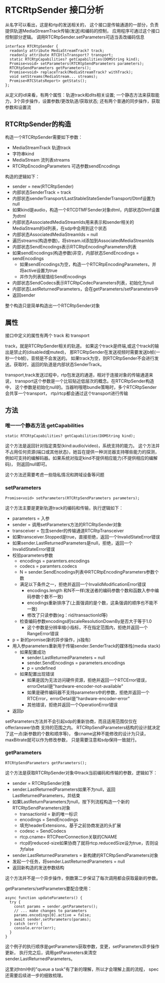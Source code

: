 # RTCRtpSender 接口分析

从名字可以看出，这是和rtp的发送相关的，
这个接口是传输通道的一部分，负责提供轨道MediaStreamTrack传输(发送)和编码的控制，
应用程序可通过这个接口控制部分逻辑。
调用RTCRtpSender.setParameters可适当丢改编码信息

    interface RTCRtpSender {
      readonly attribute MediaStreamTrack? track;
      readonly attribute RTCDtlsTransport? transport;
      static RTCRtpCapabilities? getCapabilities(DOMString kind);
      Promise<void> setParameters(RTCRtpSendParameters parameters);
      RTCRtpSendParameters getParameters();
      Promise<void> replaceTrack(MediaStreamTrack? withTrack);
      void setStreams(MediaStream... streams);
      Promise<RTCStatsReport> getStats();
    };

从定义的idl来看，有两个属性：轨道track和dlts相关设置;
一个静态方法来获取能力，3个异步操作，设置参数/更改轨道/获取状态;
还有两个普通的同步操作，获取参数和设置流

## RTCRtpSender的构造

构造一个RTCRtpSender需要如下参数：

- MediaStreamTrack 轨道track
- 字符串kind
- MediaStream 流列表streams
- RTCRtpEncodingParameters 可选参数sendEncodings

构造的逻辑如下：

- sender = new(RTCRtpSender)
- 内部状态SenderTrack = track
- 内部状态senderTransport/LastStableStateSenderTransport/Dtmf设置为null
- 如果kind是audio，构造一个RTCDTMFSender对象dtml，内部状态Dtmf设置为dtml
- 内部状态AssociatedMediaStreamIds用来表示和sender相关的MediaStream的id列表，在sdp中会用到这个状态
- 内部状态AssociatedMediaStreamIds = null
- 遍历streams(构造参数)，将stream.id添加到AssociatedMediaStreamIds
- 内部状态SendEncodings表示RTCRtpEncodingParameters列表
- 如果sendEncodings(构造参数)非空，内部状态SendEncodings = sendEncodings
  - 如果sendEncodings为空，构造一个RTCRtpEncodingParameters，并将active设置为true
  - 并作为列表赋值给SendEncodings
- 内部状态SendCodecs表示RTCRtpCodecParameters列表，初始化为null
- 内部状态LastReturnedParameters，会在getParameters/setParameters中
- 返回sender

整个构造只是简单构造出一个RTCRtpSender对象

## 属性

接口中定义的属性有两个 track 和 transport

track，就是RTCRtpSender相关的轨道。
如果这个track是终端,或这个track的输出是禁止的(disabled或muted)，
那RTCRtpSender在发送视频时需要发送b帧(一秒一个b帧)，音频是不会发送的。
如果track为空，则RTCRtpSender不会进行发送。获取时，返回的轨道是内部状态SenderTrack。

transport,track发送过程中，rtp包发送的通道，相对于连接对象的传输通道来说，
transport这个参数是一个比较贴近低层次的概念。在RTCRtpSender构造中，
这个参数是初始化null的。当器哟哦嗯bundle策略时，多个RTCRtpSender会共享一个transport，
rtp/rtcp都会通过这个transport进行传输

## 方法

### 唯一一个静态方法 getCapabilities

    static RTCRtpCapabilities? getCapabilities(DOMString kind);

这个方法是返回针对指定类型(kind:audio/video)，系统支持的能力。
这个方法并不占用任何资源(端口或其他状态)，她旨在提供一种浏览器支持哪些能力的探测，
例如可支持的编解码器。如果系统对指定kind不提供相应能力(不提供相应的编解码)，
则返回null即可。

这个方法还需要考虑一些隐私情况和跨域设备等问题

### setParameters

    Promise<void> setParameters(RTCRtpSendParameters parameters);

这个方法主要是更新轨道track的编码和传输，执行逻辑如下：

- parameters = 入参
- sender = 调用setParameters方法的RTCRtpSender对象
- transceiver = 包含sender的传输通道RTCRtpTransceiver
- 如果transceiver.Stopped是true，直接拒绝，返回一个InvalidStateError错误
- 如果sender.LastReturnedParameters是null，拒绝，返回一个InvalidStateError错误
- 校验parameters参数
  - encodings = paramters.encodings
  - codecs = paramters.codecs
  - N = sender.SendEncodings列表中RTCRtpEncodingParameters参数个数
  - 满足以下条件之一，拒绝并返回一个InvalidModificationError错误
    - encodings.length 和N不一样(发送者的编码参数个数和函数入参中编码参数个数不一致)
    - encodings重新排序了(上面强调的是个数，这条强调的顺序也不能不一致)
    - 修改了只读参数(eg：rid/transactionId等)
  - 检查编码参数encodings的scaleResolutionDownBy是否大于等于1.0
    - 这个参数是分辨率缩小指标，不在指定范围内，拒绝并返回一个RangeError错误
- p = 新的promise(新的异步操作，js独有)
- 用入参parameters重新用于传输sender.SenderTrack的媒体栈(media stack)
  - 如果配置成功
    - sender.LastReturnedParameters = null
    - sender.SendEncodings = parameters.encodings
    - p = undefined
  - 如果配置出现错误
    - 如果是因为无法访问硬件资源，拒绝并返回一个RTCError错误，errorDetail是"hardware-encoder-not-available"
    - 如果是硬件编码器不支持parameters中的参数，拒绝并返回一个RTCError，errorDetail是"hardware-encoder-error"
    - 其他错误，拒绝并返回一个OperationError错误
- 返回p

setParameters方法并不会引起sdp的重新协商，而且适用范围仅仅在offer/answer协商
支持的范围之内。
RTCRtpSendParameters结构的设计就决定了这一点(新参数的个数和顺序等)，
像cname这种不能修改的设计为只读，maxBitrate就可以作为修改参数，
只是需要注意和sdp保持一致就行。

### getParameters

    RTCRtpSendParameters getParameters();

这个方法是获取RTCRtpSender对象中track当前编码和传输的参数，逻辑如下：

- sender = RTCRtpSender对象
- sender.LastReturnedParameters如果不为null，返回LastReturnedParameters，并结束
- 如果LastReturnParameters为null，按下列流程构造一个新的RTCRtpSendParameters对象
  - transactionId = 新的唯一标识
  - encodings = SendEncodings
  - 填充headerExtensions，基于之前协商发送的头扩展
  - codesc = SendCodecs
  - rtcp.cname= RTCPeerConnection关联的CNAME
  - rtcp的reduced-size如果协商了就将rtcp.reducedSize设为true，否则设为false
- sender.LastReturnedParameters = 新构建的RTCRtpSendParameters对象
- 发起一个任务，将sender.LastReturnedParameters = null
- 返回新构造的发送参数结构

这个方法并不是一个异步操作，倒数第二步保证了每次调用都会获取最新的参数。

getParameters/setParameters要配合使用：

    async function updateParameters() {
      try {
        const params = sender.getParameters();
        // ... make changes to parameters
        params.encodings[0].active = false;
        await sender.setParameters(params);
      } catch (err) {
        console.error(err);
      }
    }

这个例子的执行顺序是getParameters获取参数，变更，setParameters异步操作更新，
执行完之后，调用getParameters来清空sender.LastReturnedParameters。

这里对html中的"queue a task"有了新的理解，所以才会理解上面的流程，
spec还需要后续进一步的细致梳理。
